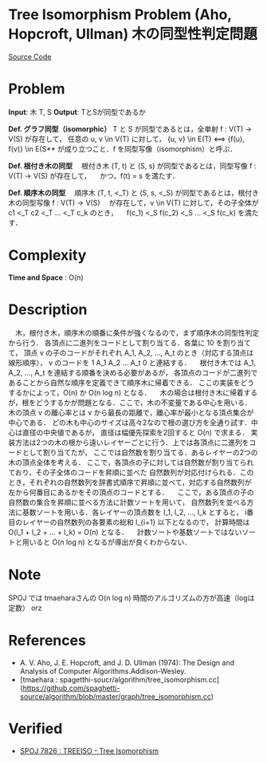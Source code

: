 Tree Isomorphism Problem (Aho, Hopcroft, Ullman) 
木の同型性判定問題
========================================
[Source Code](tree_isomorphism.cc)

# Problem
**Input**: 木 T, S 
**Output**: TとSが同型であるか

**Def. グラフ同型（isomorphic）**
T と S が同型であるとは，全単射 f : V(T) -> V(S) が存在して， 任意の u, v \in V(T) に対して，
{u, v} \in E(T) <==> {f(u), f(v)} \in E(S**
が成り立つこと．f を同型写像（isomorphism）と呼ぶ．

**Def. 根付き木の同型**
　根付き木 (T, t) と (S, s) が同型であるとは，同型写像 f : V(T) -> V(S) が存在して，
　かつ，f(t) = s を満たす．

**Def. 順序木の同型**
　順序木 (T, t, <_T) と (S, s, <_S) が同型であるとは，根付き木の同型写像 f : V(T) -> V(S)
　が存在して，v \in V(T) に対して，その子全体が c1 <_T c2 <_T ... <_T c_k のとき，
　f(c_1) <_S f(c_2) <_S ... <_S f(c_k) を満たす．

# Complexity
**Time and Space** : O(n)

# Description
　木，根付き木，順序木の順番に条件が強くなるので，まず順序木の同型性判定から行う．
各頂点に二進列をコードとして割り当てる．各葉に 10 を割り当てて，
頂点 v の子のコードがそれぞれ A_1, A_2, ..., A_t のとき（対応する頂点は線形順序），
v のコードを 1 A_1 A_2 ... A_t 0 と連結する．
　根付き木では A_1, A_2, ..., A_t を連結する順番を決める必要があるが，
各頂点のコードが二進列であることから自然な順序を定義できて順序木に帰着できる．
ここの実装をどうするかによって，O(n) か O(n log n) となる． 
　木の場合は根付き木に帰着するが，根をどうするかが問題となる．ここで，木の不変量である中心を用いる．
木の頂点 v の離心率とは v から最長の距離で，離心率が最小となる頂点集合が中心である．
どの木も中心のサイズは高々2なので根の選び方を全通り試す．中心は直径の中央値であるが，
直径は幅優先探索を2回すると O(n) で求まる． 
実装方法は2つの木の根から遠いレイヤーごとに行う．上では各頂点に二進列をコードとして割り当てたが，
ここでは自然数を割り当てる．あるレイヤーの2つの木の頂点全体を考える．
ここで，各頂点の子に対しては自然数が割り当てられており，その子全体のコードを昇順に並べた
自然数列が対応付けられる．このとき，それぞれの自然数列を辞書式順序で昇順に並べて，対応する自然数列が
左から何番目にあるかをその頂点のコードとする． 
　ここで，ある頂点の子の自然数の集合を昇順に並べる方法に計数ソートを用いて，
自然数列を並べる方法に基数ソートを用いる．各レイヤーの頂点数を l_1, l_2, ..., l_k とすると，
i番目のレイヤーの自然数列の各要素の総和 l_{i+1} 以下となるので，
計算時間は O(l_1 + l_2 + ... + l_k) = O(n) となる． 
　計数ソートや基数ソートではないソートと用いると O(n log n) となるが導出が良くわからない．

# Note
SPOJ では tmaeharaさんの O(n log n) 時間のアルゴリズムの方が高速（logは定数） orz

# References
- A. V. Aho, J. E. Hopcroft, and J. D. Ullman (1974):
The Design and Analysis of Computer Algorithms.Addison-Wesley.
- [tmaehara : spagetthi-soucr/algorithm/tree_isomorphism.cc]
(https://github.com/spaghetti-source/algorithm/blob/master/graph/tree_isomorphism.cc)

# Verified
- [SPOJ 7826 : TREEISO - Tree Isomorphism](https://www.spoj.com/problems/TREEISO/)
